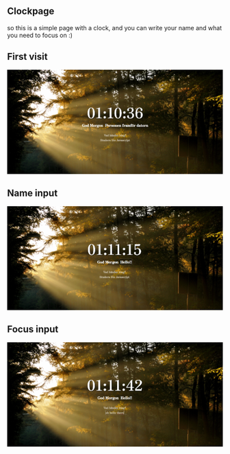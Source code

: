## Clockpage

so this is a simple page with a clock, and you can write your name and what you need to focus on :)


## First visit
![Alt text](https://github.com/FredrikThunberg/clockpage/blob/main/Clockpage/clockpage1.png)

## Name input
![Alt text](https://github.com/FredrikThunberg/clockpage/blob/main/Clockpage/clockpage2.png)

## Focus input
![Alt text](https://github.com/FredrikThunberg/clockpage/blob/main/Clockpage/clockpage3.png)
